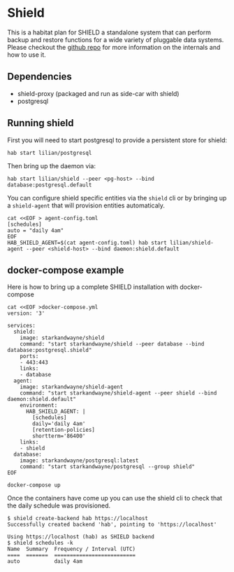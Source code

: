 # Shield

This is a habitat plan for SHIELD a standalone system that can perform backup and restore functions for a wide variety of pluggable data systems. Please checkout the [github repo](https://github.com/starkandwayne/shield) for more information on the internals and how to use it.

## Dependencies
- shield-proxy (packaged and run as side-car with shield)
- postgresql

## Running shield

First you will need to start postgresql to provide a persistent store for shield:

```
hab start lilian/postgresql
```

Then bring up the daemon via:
```
hab start lilian/shield --peer <pg-host> --bind database:postgresql.default
```

You can configure shield specific entities via the `shield` cli or by bringing up a `shield-agent` that will provision entities automaticaly.

```
cat <<EOF > agent-config.toml
[schedules]
auto = "daily 4am"
EOF
HAB_SHIELD_AGENT=$(cat agent-config.toml) hab start lilian/shield-agent --peer <shield-host> --bind daemon:shield.default
```

## docker-compose example

Here is how to bring up a complete SHIELD installation with docker-compose

```
cat <<EOF >docker-compose.yml
version: '3'

services:
  shield:
    image: starkandwayne/shield
    command: "start starkandwayne/shield --peer database --bind database:postgresql.shield"
    ports:
    - 443:443
    links:
    - database
  agent:
    image: starkandwayne/shield-agent
    command: "start starkandwayne/shield-agent --peer shield --bind daemon:shield.default"
    environment:
      HAB_SHIELD_AGENT: |
        [schedules]
        daily='daily 4am'
        [retention-policies]
        shortterm='86400'
    links:
    - shield
  database:
    image: starkandwayne/postgresql:latest
    command: "start starkandwayne/postgresql --group shield"
EOF

docker-compose up
```

Once the containers have come up you can use the shield cli to check that the daily schedule was provisioned.
```
$ shield create-backend hab https://localhost
Successfully created backend 'hab', pointing to 'https://localhost'

Using https://localhost (hab) as SHIELD backend
$ shield schedules -k
Name  Summary  Frequency / Interval (UTC)
====  =======  ==========================
auto           daily 4am
```
